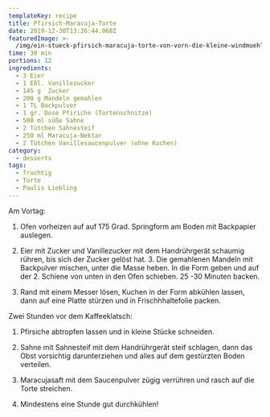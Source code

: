 ```yaml
---
templateKey: recipe
title: Pfirsich-Maracuja-Torte
date: 2019-12-30T13:26:44.068Z
featuredImage: >-
  /img/ein-stueck-pfirsich-maracuja-torte-von-vorn-die-kleine-windmuehle_hf-683x1024.jpg
time: 30 min
portions: 12
ingredients:
  - 3 Eier
  - 1 Eßl. Vanillezucker
  - 145 g  Zucker
  - 200 g Mandeln gemahlen
  - 1 TL Backpulver
  - 1 gr. Dose Pfiriche (Tortenschnitze)
  - 500 ml süße Sahne
  - 2 Tütchen Sahnesteif
  - 250 ml Maracuja-Nektar
  - 2 Tütchen Vanillesaucenpulver (ohne Kochen)
category:
  - desserts
tags:
  - fruchtig
  - Torte
  - Paulis Liebling
---
```

Am Vortag: 

1. Ofen vorheizen auf auf 175 Grad. Springform am Boden mit Backpapier auslegen.

2. Eier mit Zucker und Vanillezucker mit dem Handrührgerät schaumig rühren, bis sich der Zucker gelöst hat. 3. Die gemahlenen Mandeln mit Backpulver mischen, unter die Masse heben. In die Form geben und auf der 2. Schiene von unten in den Ofen schieben. 25 -30 Minuten backen.

4. Rand mit einem Messer lösen, Kuchen in der Form abkühlen lassen, dann auf eine Platte stürzen und in Frischhhaltefolie packen. 

Zwei Stunden vor dem Kaffeeklatsch:

1. Pfirsiche abtropfen lassen und in kleine Stücke schneiden. 

2. Sahne mit Sahnesteif mit dem Handrührgerät steif schlagen,  dann das Obst vorsichtig darunterziehen und alles auf dem gestürzten Boden verteilen. 

3. Maracujasaft mit dem Saucenpulver zügig verrühren und rasch auf die Torte streichen. 

4. Mindestens eine Stunde gut durchkühlen!

